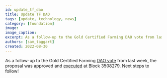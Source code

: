 ```yaml
---
id: update_tf_dao
title: Update TF DAO
tags: [update, technology, news]
category: [foundation]
image: 
image_caption: 
excerpt: As a follow-up to the Gold Certified Farming DAO vote from last week, the proposal was approved...
authors: [sam_taggart]
created: 2022-08-30
---
```


As a follow-up to the Gold Certified Farming [DAO vote](https://forum.threefold.io/t/closed-the-first-vote-of-the-threefold-tf-chain-l1-dao-gold-certified-farming/3323) from last week, the proposal was approved and [executed](https://polkadot.js.org/apps/?rpc=wss%3A%2F%2Ftfchain.grid.tf#/explorer/query/0xe97925ad7c3687ceb1502ca357c1e04e2f7d1a8d401c561d1ccc5710f3820da1) at Block 3508279. Next steps to follow!